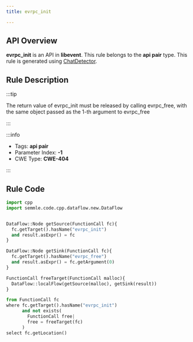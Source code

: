 ```yaml
---
title: evrpc_init

---
```



## API Overview
**evrpc_init** is an API in **libevent**. This rule belongs to the **api pair** type. This rule is generated using [ChatDetector](../../tools/ChatDetector).
## Rule Description

:::tip

The return value of evrpc_init must be released by calling evrpc_free, with the same object passed as the 1-th argument to evrpc_free

:::

:::info

- Tags: **api pair**
- Parameter Index: **-1**
- CWE Type: **CWE-404**

:::

## Rule Code
```python
import cpp
import semmle.code.cpp.dataflow.new.DataFlow


DataFlow::Node getSource(FunctionCall fc){
  fc.getTarget().hasName("evrpc_init")
  and result.asExpr() = fc
}

DataFlow::Node getSink(FunctionCall fc){
  fc.getTarget().hasName("evrpc_free")
  and result.asExpr() = fc.getArgument(0)
}

FunctionCall freeTarget(FunctionCall malloc){
  DataFlow::localFlow(getSource(malloc), getSink(result))
}

from FunctionCall fc
where fc.getTarget().hasName("evrpc_init")
      and not exists(
        FunctionCall free| 
        free = freeTarget(fc)
      )
select fc.getLocation()

```